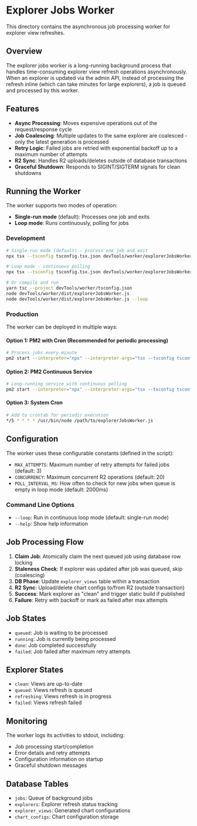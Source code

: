 # Explorer Jobs Worker

This directory contains the asynchronous job processing worker for explorer view refreshes.

## Overview

The explorer jobs worker is a long-running background process that handles time-consuming explorer view refresh operations asynchronously. When an explorer is updated via the admin API, instead of processing the refresh inline (which can take minutes for large explorers), a job is queued and processed by this worker.

## Features

- **Async Processing**: Moves expensive operations out of the request/response cycle
- **Job Coalescing**: Multiple updates to the same explorer are coalesced - only the latest generation is processed
- **Retry Logic**: Failed jobs are retried with exponential backoff up to a maximum number of attempts
- **R2 Sync**: Handles R2 uploads/deletes outside of database transactions
- **Graceful Shutdown**: Responds to SIGINT/SIGTERM signals for clean shutdowns

## Running the Worker

The worker supports two modes of operation:

- **Single-run mode** (default): Processes one job and exits
- **Loop mode**: Runs continuously, polling for jobs

### Development

```bash
# Single-run mode (default) - process one job and exit
npx tsx --tsconfig tsconfig.tsx.json devTools/worker/explorerJobsWorker.ts

# Loop mode - continuous polling
npx tsx --tsconfig tsconfig.tsx.json devTools/worker/explorerJobsWorker.ts --loop

# Or compile and run
yarn tsc --project devTools/worker/tsconfig.json
node devTools/worker/dist/explorerJobsWorker.js
node devTools/worker/dist/explorerJobsWorker.js --loop
```

### Production

The worker can be deployed in multiple ways:

#### Option 1: PM2 with Cron (Recommended for periodic processing)

```bash
# Process jobs every minute
pm2 start --interpreter="npx" --interpreter-args="tsx --tsconfig tsconfig.tsx.json" devTools/worker/explorerJobsWorker.ts --name "explorer-jobs-cron" --cron "* * * * *" --no-autorestart
```

#### Option 2: PM2 Continuous Service

```bash
# Long-running service with continuous polling
pm2 start --interpreter="npx" --interpreter-args="tsx --tsconfig tsconfig.tsx.json" devTools/worker/explorerJobsWorker.ts --name "explorer-jobs-worker" -- --loop
```

#### Option 3: System Cron

```bash
# Add to crontab for periodic execution
*/5 * * * * /usr/bin/node /path/to/explorerJobsWorker.js
```

## Configuration

The worker uses these configurable constants (defined in the script):

- `MAX_ATTEMPTS`: Maximum number of retry attempts for failed jobs (default: 3)
- `CONCURRENCY`: Maximum concurrent R2 operations (default: 20)
- `POLL_INTERVAL_MS`: How often to check for new jobs when queue is empty in loop mode (default: 2000ms)

### Command Line Options

- `--loop`: Run in continuous loop mode (default: single-run mode)
- `--help`: Show help information

## Job Processing Flow

1. **Claim Job**: Atomically claim the next queued job using database row locking
2. **Staleness Check**: If explorer was updated after job was queued, skip (coalescing)
3. **DB Phase**: Update `explorer_views` table within a transaction
4. **R2 Sync**: Upload/delete chart configs to/from R2 (outside transaction)
5. **Success**: Mark explorer as "clean" and trigger static build if published
6. **Failure**: Retry with backoff or mark as failed after max attempts

## Job States

- `queued`: Job is waiting to be processed
- `running`: Job is currently being processed
- `done`: Job completed successfully
- `failed`: Job failed after maximum retry attempts

## Explorer States

- `clean`: Views are up-to-date
- `queued`: Views refresh is queued
- `refreshing`: Views refresh is in progress
- `failed`: Views refresh failed

## Monitoring

The worker logs its activities to stdout, including:

- Job processing start/completion
- Error details and retry attempts
- Configuration information on startup
- Graceful shutdown messages

## Database Tables

- `jobs`: Queue of background jobs
- `explorers`: Explorer refresh status tracking
- `explorer_views`: Generated chart configurations
- `chart_configs`: Chart configuration storage
